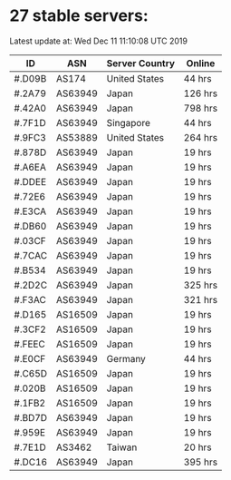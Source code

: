 # 27 stable servers:

Latest update at: Wed Dec 11 11:10:08 UTC 2019

| ID | ASN | Server Country | Online |
| -- | --- | -------------- | ------ |
| #.D09B | AS174 | United States | 44 hrs |
| #.2A79 | AS63949 | Japan | 126 hrs |
| #.42A0 | AS63949 | Japan | 798 hrs |
| #.7F1D | AS63949 | Singapore | 44 hrs |
| #.9FC3 | AS53889 | United States | 264 hrs |
| #.878D | AS63949 | Japan | 19 hrs |
| #.A6EA | AS63949 | Japan | 19 hrs |
| #.DDEE | AS63949 | Japan | 19 hrs |
| #.72E6 | AS63949 | Japan | 19 hrs |
| #.E3CA | AS63949 | Japan | 19 hrs |
| #.DB60 | AS63949 | Japan | 19 hrs |
| #.03CF | AS63949 | Japan | 19 hrs |
| #.7CAC | AS63949 | Japan | 19 hrs |
| #.B534 | AS63949 | Japan | 19 hrs |
| #.2D2C | AS63949 | Japan | 325 hrs |
| #.F3AC | AS63949 | Japan | 321 hrs |
| #.D165 | AS16509 | Japan | 19 hrs |
| #.3CF2 | AS16509 | Japan | 19 hrs |
| #.FEEC | AS16509 | Japan | 19 hrs |
| #.E0CF | AS63949 | Germany | 44 hrs |
| #.C65D | AS16509 | Japan | 19 hrs |
| #.020B | AS16509 | Japan | 19 hrs |
| #.1FB2 | AS16509 | Japan | 19 hrs |
| #.BD7D | AS63949 | Japan | 19 hrs |
| #.959E | AS63949 | Japan | 19 hrs |
| #.7E1D | AS3462 | Taiwan | 20 hrs |
| #.DC16 | AS63949 | Japan | 395 hrs |

